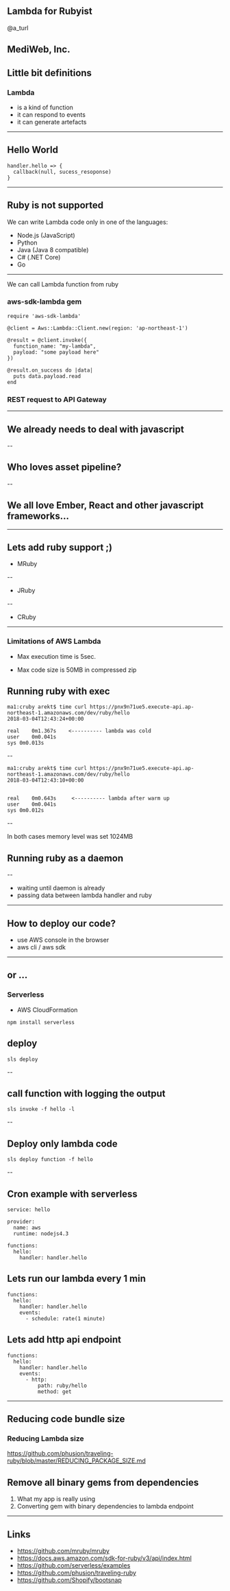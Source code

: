 ## Lambda for Rubyist

@a_turl

MediWeb, Inc.
---

## Little bit definitions

### Lambda

- is a kind of function
- it can respond to events
- it can generate artefacts

---

## Hello World

```
handler.hello => {
  callback(null, sucess_resoponse)
}
```
---

## Ruby is not supported

We can write Lambda code only in one of the languages:
- Node.js (JavaScript)
- Python
- Java (Java 8 compatible)
- C# (.NET Core)
- Go

---

We can call Lambda function from ruby

### aws-sdk-lambda gem

```
require 'aws-sdk-lambda'

@client = Aws::Lambda::Client.new(region: 'ap-northeast-1')

@result = @client.invoke({
  function_name: "my-lambda",
  payload: "some payload here"
})

@result.on_success do |data|
  puts data.payload.read
end
```

### REST request to API Gateway

---

## We already needs to deal with javascript

--

## Who loves asset pipeline?
--

## We all love Ember, React and other javascript frameworks...

---

## Lets add ruby support ;)

* MRuby

--

* JRuby

--

* CRuby

---

### Limitations of AWS Lambda

* Max execution time is 5sec.

* Max code size is 50MB in compressed zip

## Running ruby with exec

```
ma1:cruby arekt$ time curl https://pnx9n71ue5.execute-api.ap-northeast-1.amazonaws.com/dev/ruby/hello
2018-03-04T12:43:24+00:00

real	0m1.367s    <---------- lambda was cold
user	0m0.041s
sys	0m0.013s
```

--

```
ma1:cruby arekt$ time curl https://pnx9n71ue5.execute-api.ap-northeast-1.amazonaws.com/dev/ruby/hello
2018-03-04T12:43:10+00:00


real	0m0.643s     <---------- lambda after warm up
user	0m0.041s
sys	0m0.012s
```
--

In both cases memory level was set 1024MB

## Running ruby as a daemon

--
* waiting until daemon is already
* passing data between lambda handler and ruby

---

## How to deploy our code?
- use AWS console in the browser
- aws cli / aws sdk

---
  or ...
---

### Serverless

- AWS CloudFormation

```
npm install serverless
```

## deploy
```
sls deploy
```
--

## call function with logging the output

```
sls invoke -f hello -l
```
--

## Deploy only lambda code

```
sls deploy function -f hello
```
--

## Cron example with serverless

```
service: hello

provider:
  name: aws
  runtime: nodejs4.3

functions:
  hello:
    handler: handler.hello
```

## Lets run our lambda every 1 min

```
functions:
  hello:
    handler: handler.hello
    events:
      - schedule: rate(1 minute)
```

## Lets add http api endpoint
```
functions:
  hello:
    handler: handler.hello
    events:
      - http:
          path: ruby/hello
          method: get
```
---

## Reducing code bundle size

### Reducing Lambda size

https://github.com/phusion/traveling-ruby/blob/master/REDUCING_PACKAGE_SIZE.md

## Remove all binary gems from dependencies

1. What my app is really using
2. Converting gem with binary dependencies to lambda endpoint

---

## Links

- https://github.com/mruby/mruby
- https://docs.aws.amazon.com/sdk-for-ruby/v3/api/index.html
- https://github.com/serverless/examples
- https://github.com/phusion/traveling-ruby
- https://github.com/Shopify/bootsnap
